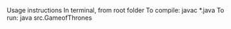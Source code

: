 Usage instructions
In terminal, from root folder
	To compile: javac \*.java
	To run: java src.GameofThrones